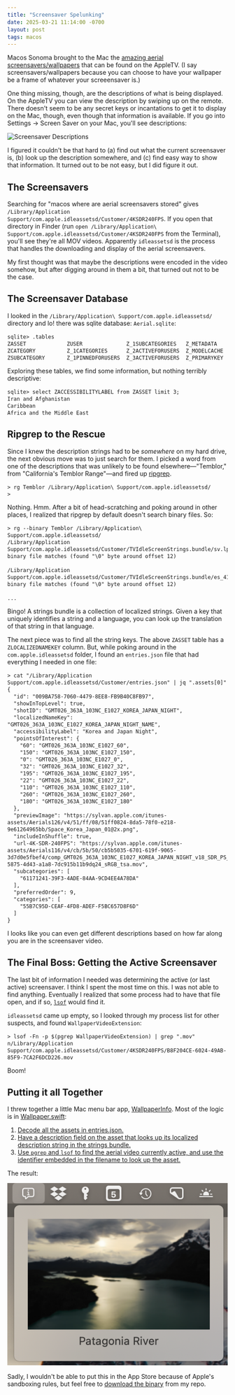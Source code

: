 ```yaml
---
title: "Screensaver Spelunking"
date: 2025-03-21 11:14:00 -0700
layout: post
tags: macos
---
```


Macos Sonoma brought to the Mac the [amazing aerial screensavers/wallpapers](https://bzamayo.com/watch-all-the-apple-tv-aerial-video-screensavers#9c6b969b62012359e5a4ead2ba3889e8) that can be found on the AppleTV. (I say screensavers/wallpapers because you can choose to have your wallpaper be a frame of whatever your screeensaver is.)

One thing missing, though, are the descriptions of what is being displayed. On the AppleTV you can view the description by swiping up on the remote. There doesn't seem to be any secret keys or incantations to get it to display on the Mac, though, even though that information is available. If you go into Settings -> Screen Saver on your Mac, you'll see descriptions:

![Screensaver Descriptions](/public/images/screensavers/screensaver-settings.png)

I figured it couldn't be that hard to (a) find out what the current screensaver is, (b) look up the description somewhere, and (c) find easy way to show that information. It turned out to be not easy, but I did figure it out.

## The Screensavers

Searching for "macos where are aerial screensavers stored" gives `/Library/Application Support/com.apple.idleassetsd/Customer/4KSDR240FPS`. If you open that directory in Finder (run `open /Library/Application\ Support/com.apple.idleassetsd/Customer/4KSDR240FPS` from the Terminal), you'll see they're all MOV videos. Apparently `idleassetsd` is the process that handles the downloading and display of the aerial screensavers.

My first thought was that maybe the descriptions were encoded in the video somehow, but after digging around in them a bit, that turned out not to be the case.

## The Screensaver Database

I looked in the `/Library/Application\ Support/com.apple.idleassetsd/` directory and lo! there was sqlite database: `Aerial.sqlite`:

```
sqlite> .tables
ZASSET             ZUSER              Z_1SUBCATEGORIES   Z_METADATA
ZCATEGORY          Z_1CATEGORIES      Z_2ACTIVEFORUSERS  Z_MODELCACHE
ZSUBCATEGORY       Z_1PINNEDFORUSERS  Z_3ACTIVEFORUSERS  Z_PRIMARYKEY
```

Exploring these tables, we find some information, but nothing terribly descriptive:

```
sqlite> select ZACCESSIBILITYLABEL from ZASSET limit 3;
Iran and Afghanistan
Caribbean
Africa and the Middle East
```

## Ripgrep to the Rescue

Since I knew the description strings had to be _somewhere_ on my hard drive, the next obvious move was to just search for them. I picked a word from one of the descriptions that was unlikely to be found elsewhere—"Temblor," from "California's Temblor Range"—and fired up [ripgrep](https://github.com/BurntSushi/ripgrep).

```
> rg Temblor /Library/Application\ Support/com.apple.idleassetsd/
>
```

Nothing. Hmm. After a bit of head-scratching and poking around in other places, I realized that ripgrep by default doesn't search binary files. So:

```
> rg --binary Temblor /Library/Application\ Support/com.apple.idleassetsd/
/Library/Application Support/com.apple.idleassetsd/Customer/TVIdleScreenStrings.bundle/sv.lproj/Localizable.nocache.strings: binary file matches (found "\0" byte around offset 12)

/Library/Application Support/com.apple.idleassetsd/Customer/TVIdleScreenStrings.bundle/es_419.lproj/Localizable.nocache.strings: binary file matches (found "\0" byte around offset 12)

...
```

Bingo! A strings bundle is a collection of localized strings. Given a key that uniquely identifies a string and a language, you can look up the translation of that string in that language.

The next piece was to find all the string keys. The above `ZASSET` table has a `ZLOCALIZEDNAMEKEY` column. But, while poking around in the `com.apple.idleassetsd` folder, I found an `entries.json` file that had everything I needed in one file:

```
> cat "/Library/Application Support/com.apple.idleassetsd/Customer/entries.json" | jq ".assets[0]"
{
  "id": "009BA758-7060-4479-8EE8-FB9B40C8FB97",
  "showInTopLevel": true,
  "shotID": "GMT026_363A_103NC_E1027_KOREA_JAPAN_NIGHT",
  "localizedNameKey": "GMT026_363A_103NC_E1027_KOREA_JAPAN_NIGHT_NAME",
  "accessibilityLabel": "Korea and Japan Night",
  "pointsOfInterest": {
    "60": "GMT026_363A_103NC_E1027_60",
    "150": "GMT026_363A_103NC_E1027_150",
    "0": "GMT026_363A_103NC_E1027_0",
    "32": "GMT026_363A_103NC_E1027_32",
    "195": "GMT026_363A_103NC_E1027_195",
    "22": "GMT026_363A_103NC_E1027_22",
    "110": "GMT026_363A_103NC_E1027_110",
    "260": "GMT026_363A_103NC_E1027_260",
    "180": "GMT026_363A_103NC_E1027_180"
  },
  "previewImage": "https://sylvan.apple.com/itunes-assets/Aerials126/v4/51/ff/08/51ff0824-8da5-78f0-e218-9e61264965bb/Space_Korea_Japan_01@2x.png",
  "includeInShuffle": true,
  "url-4K-SDR-240FPS": "https://sylvan.apple.com/itunes-assets/Aerials116/v4/cb/5b/50/cb5b5035-6701-619f-9065-3d7d0e5fbef4/comp_GMT026_363A_103NC_E1027_KOREA_JAPAN_NIGHT_v18_SDR_PS_20180907_240fps_0d0095d4-5875-4d43-a1a8-7dc915b11b9dq24_sRGB_tsa.mov",
  "subcategories": [
    "61171241-39F3-4ADE-84AA-9CD4EE4A78DA"
  ],
  "preferredOrder": 9,
  "categories": [
    "55B7C95D-CEAF-4FD8-ADEF-F5BC657D8F6D"
  ]
}
```

I looks like you can even get different descriptions based on how far along you are in the screensaver video.

## The Final Boss: Getting the Active Screensaver

The last bit of information I needed was determining the active (or last active) screensaver. I think I spent the most time on this. I was not able to find anything. Eventually I realized that some process had to have that file open, and if so, [`lsof`](https://man7.org/linux/man-pages/man8/lsof.8.html) would find it.

`idleassetsd` came up empty, so I looked through my process list for other suspects, and found `WallpaperVideoExtension`:

```
> lsof -Fn -p $(pgrep WallpaperVideoExtension) | grep ".mov"
n/Library/Application Support/com.apple.idleassetsd/Customer/4KSDR240FPS/B8F204CE-6024-49AB-85F9-7CA2F6DCD226.mov
```

Boom!

## Putting it all Together

I threw together a little Mac menu bar app, [WallpaperInfo](https://github.com/bgreenlee/WallpaperInfo/). Most of the logic is in [Wallpaper.swift](https://github.com/bgreenlee/WallpaperInfo/blob/main/WallpaperInfo/Wallpaper.swift):

1. [Decode all the assets in entries.json.](https://github.com/bgreenlee/WallpaperInfo/blob/main/WallpaperInfo/Wallpaper.swift#L63-L69)
2. [Have a description field on the asset that looks up its localized description string in the strings bundle.](https://github.com/bgreenlee/WallpaperInfo/blob/main/WallpaperInfo/Wallpaper.swift#L63-L69)
3. [Use `pgrep` and `lsof` to find the aerial video currently active, and use the identifier embedded in the filename to look up the asset.](https://github.com/bgreenlee/WallpaperInfo/blob/main/WallpaperInfo/Wallpaper.swift#L75-L91)

The result:

![Wallpaper Info Screenshot](/public/images/screensavers/screenshot.png)

Sadly, I wouldn't be able to put this in the App Store because of Apple's sandboxing rules, but feel free to [download the binary](https://github.com/bgreenlee/WallpaperInfo/releases/latest) from my repo.